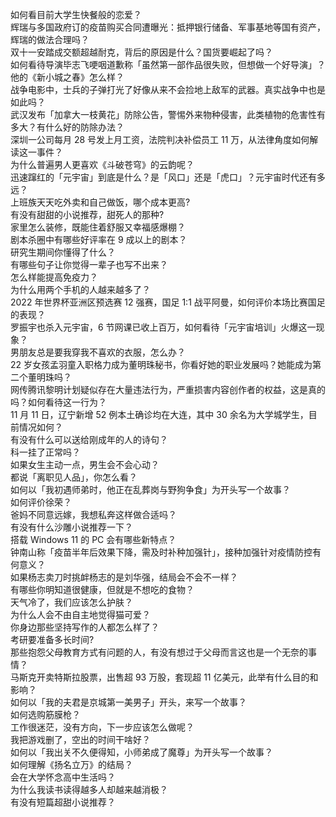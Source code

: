 如何看目前大学生快餐般的恋爱？  
辉瑞与多国政府订的疫苗购买合同遭曝光：抵押银行储备、军事基地等国有资产，辉瑞的做法合理吗？  
双十一安踏成交额超越耐克，背后的原因是什么？国货要崛起了吗？  
如何看待导演毕志飞哽咽道歉称「虽然第一部作品很失败，但想做一个好导演」？他的《新小城之春》怎么样？  
战争电影中，士兵的子弹打光了好像从来不会捡地上敌军的武器。真实战争中也是如此吗？  
武汉发布「加拿大一枝黄花」防除公告，警惕外来物种侵害，此类植物的危害性有多大？有什么好的防除办法？  
深圳一公司每月 28 号发上月工资，法院判决补偿员工 11 万，从法律角度如何解读这一事件？  
为什么普遍男人更喜欢《斗破苍穹》的云韵呢？  
迅速蹿红的「元宇宙」到底是什么？是「风口」还是「虎口」？元宇宙时代还有多远？  
上班族天天吃外卖和自己做饭，哪个成本更高?  
有没有甜甜的小说推荐，甜死人的那种?  
家里怎么装修，既能住着舒服又幸福感爆棚？  
剧本杀圈中有哪些好评率在 9 成以上的剧本？  
研究生期间你懂得了什么？  
有哪些句子让你觉得一辈子也写不出来？  
怎么样能提高免疫力？  
为什么用两个手机的人越来越多了？  
2022 年世界杯亚洲区预选赛 12 强赛，国足 1:1 战平阿曼，如何评价本场比赛国足的表现？  
罗振宇也杀入元宇宙，6 节网课已收上百万，如何看待「元宇宙培训」火爆这一现象？  
男朋友总是要我穿我不喜欢的衣服，怎么办？  
22 岁女孩孟羽童入职格力成为董明珠秘书，你看好她的职业发展吗？她能成为第二个董明珠吗？  
网传腾讯黎明计划疑似存在大量违法行为，严重损害内容创作者的权益，这是真的吗？如何看待这一行为？  
11 月 11 日，辽宁新增 52 例本土确诊均在大连，其中 30 余名为大学城学生，目前情况如何？  
有没有什么可以送给刚成年的人的诗句？  
科一挂了正常吗？  
如果女生主动一点，男生会不会心动？  
都说「离职见人品」，你怎么看？  
如何以「我初遇师弟时，他正在乱葬岗与野狗争食」为开头写一个故事？  
如何评价徐荣？  
爸妈不同意远嫁，我想私奔这样做合适吗？  
有没有什么沙雕小说推荐一下？  
搭载 Windows 11 的 PC 会有哪些新特点？  
钟南山称「疫苗半年后效果下降，需及时补种加强针」，接种加强针对疫情防控有何意义？  
如果杨志卖刀时挑衅杨志的是刘华强，结局会不会不一样？  
有哪些你明知道很健康，但就是不想吃的食物？  
天气冷了，我们应该怎么护肤？  
为什么人会不由自主地觉得猫可爱？  
你身边那些坚持写作的人都怎么样了？  
考研要准备多长时间?  
那些抱怨父母教育方式有问题的人，有没有想过于父母而言这也是一个无奈的事情？  
马斯克开卖特斯拉股票，出售超 93 万股，套现超 11 亿美元，此举有什么目的和影响？  
如何以「我的夫君是京城第一美男子」开头，来写一个故事？  
如何选购筋膜枪？  
工作很迷茫，没有方向，下一步应该怎么做呢？  
我把游戏删了，空出的时间干啥好？  
如何以「我出关不久便得知，小师弟成了魔尊」为开头写一个故事？  
如何理解《扬名立万》的结局？  
会在大学怀念高中生活吗？  
为什么我读书读得越多人却越来越消极？  
有没有短篇超甜小说推荐？  
